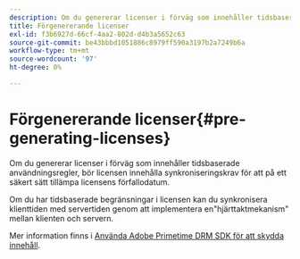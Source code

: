 ```yaml
---
description: Om du genererar licenser i förväg som innehåller tidsbaserade användningsregler, bör licensen innehålla synkroniseringskrav för att på ett säkert sätt tillämpa licensens förfallodatum.
title: Förgenererande licenser
exl-id: f3b6927d-66cf-4aa2-802d-d4b3a5652c63
source-git-commit: be43bbbd1051886c8979ff590a3197b2a7249b6a
workflow-type: tm+mt
source-wordcount: '97'
ht-degree: 0%

---
```


# Förgenererande licenser{#pre-generating-licenses}

Om du genererar licenser i förväg som innehåller tidsbaserade användningsregler, bör licensen innehålla synkroniseringskrav för att på ett säkert sätt tillämpa licensens förfallodatum.

Om du har tidsbaserade begränsningar i licensen kan du synkronisera klienttiden med servertiden genom att implementera en&quot;hjärttaktmekanism&quot; mellan klienten och servern.

Mer information finns i [Använda Adobe Primetime DRM SDK för att skydda innehåll](https://helpx.adobe.com/content/dam/help/en/primetime/drm/drm_protecting_content.pdf).
